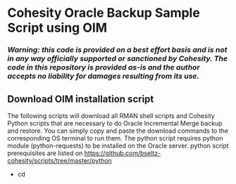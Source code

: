 # Cohesity Oracle Backup Sample Script using OIM

### ***Warning: this code is provided on a best effort basis and is not in any way officially supported or sanctioned by Cohesity. The code in this repository is provided as-is and the author accepts no liability for damages resulting from its use.***

## Download OIM installation script
The following scripts will download all RMAN shell scripts and Cohesity Python scripts that are necessary to do Oracle Incremental Merge backup and restore. You can simply copy and paste the download commands to the corresponding OS terminal to run them. The python script requires python module (python-requests) to be installed on the Oracle server. python script prerequisites are listed on https://github.com/bseltz-cohesity/scripts/tree/master/python

- cd <script directory>
- curl -O https://raw.githubusercontent.com/diana-hui-yang/rman-cohesity/master/oracle/oim/linux-oim-download.bash
- chmod 750 linux-oim-download.bash
- curl -O https://raw.githubusercontent.com/diana-hui-yang/rman-cohesity/master/oracle/oim/sun-oim-download.bash
- chmod 750 sun-oim-download.bash
- /opt/freeware/bin/curl -O https://raw.githubusercontent.com/diana-hui-yang/rman-cohesity/master/oracle/oim/aix-oim-download.bash
- chmod 750 aix-oim-download.bash
